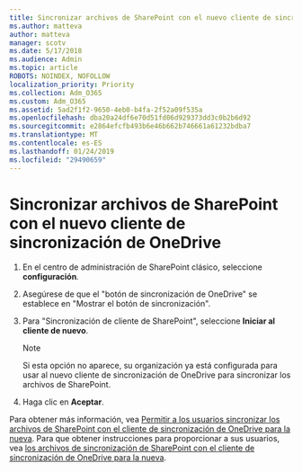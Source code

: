 ```yaml
---
title: Sincronizar archivos de SharePoint con el nuevo cliente de sincronización de OneDrive
ms.author: matteva
author: matteva
manager: scotv
ms.date: 5/17/2018
ms.audience: Admin
ms.topic: article
ROBOTS: NOINDEX, NOFOLLOW
localization_priority: Priority
ms.collection: Adm_O365
ms.custom: Adm_O365
ms.assetid: 5ad2f1f2-9650-4eb0-b4fa-2f52a09f535a
ms.openlocfilehash: dba20a24df6e70d51fd06d929373dd3c0b2b6d92
ms.sourcegitcommit: e2864efcfb493b6e46b662b746661a61232bdba7
ms.translationtype: MT
ms.contentlocale: es-ES
ms.lasthandoff: 01/24/2019
ms.locfileid: "29490659"
---
```

# <a name="sync-sharepoint-files-with-the-new-onedrive-sync-client"></a>Sincronizar archivos de SharePoint con el nuevo cliente de sincronización de OneDrive

1. En el centro de administración de SharePoint clásico, seleccione **configuración**.
    
2. Asegúrese de que el "botón de sincronización de OneDrive" se establece en "Mostrar el botón de sincronización".
    
3. Para "Sincronización de cliente de SharePoint", seleccione **Iniciar al cliente de nuevo**.
    
    > [!NOTE]
    > Si esta opción no aparece, su organización ya está configurada para usar al nuevo cliente de sincronización de OneDrive para sincronizar los archivos de SharePoint. 
  
4. Haga clic en **Aceptar**.
    
Para obtener más información, vea [Permitir a los usuarios sincronizar los archivos de SharePoint con el cliente de sincronización de OneDrive para la nueva](https://go.microsoft.com/fwlink/?linkid=866433). Para que obtener instrucciones para proporcionar a sus usuarios, vea [los archivos de sincronización de SharePoint con el cliente de sincronización de OneDrive para la nueva](https://go.microsoft.com/fwlink/?linkid=866427).
  

